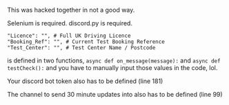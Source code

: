 This was hacked together in not a good way.

Selenium is required.
discord.py is required.

```
"Licence": "", # Full UK Driving Licence
"Booking_Ref": "", # Current Test Booking Reference
"Test_Center": "", # Test Center Name / Postcode
```

is defined in two functions, `async def on_message(message):` and `async def testCheck():` and you have to manually input those values in the
code, lol.

Your discord bot token also has to be defined (line 181)

The channel to send 30 minute updates into also has to be defined (line 99)
